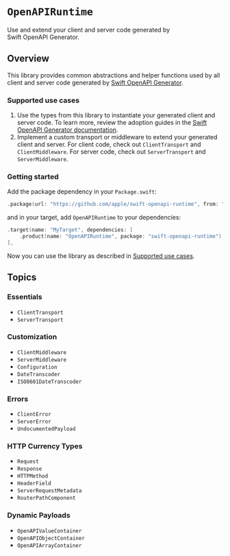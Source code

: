 # ``OpenAPIRuntime``

Use and extend your client and server code generated by Swift OpenAPI Generator.

## Overview

This library provides common abstractions and helper functions used by all client and server code generated by [Swift OpenAPI Generator][0].

### Supported use cases

1. Use the types from this library to instantiate your generated client and server code. To learn more, review the adoption guides in the [Swift OpenAPI Generator documentation][1].
2. Implement a custom transport or middleware to extend your generated client and server. For client code, check out ``ClientTransport`` and ``ClientMiddleware``. For server code, check out ``ServerTransport`` and ``ServerMiddleware``.

### Getting started

Add the package dependency in your `Package.swift`:

```swift
.package(url: "https://github.com/apple/swift-openapi-runtime", from: "0.1.0"),
```

and in your target, add `OpenAPIRuntime` to your dependencies:

```swift
.target(name: "MyTarget", dependencies: [
    .product(name: "OpenAPIRuntime", package: "swift-openapi-runtime"),
],
```

Now you can use the library as described in [Supported use cases](#Supported-use-cases).

## Topics

### Essentials
- ``ClientTransport``
- ``ServerTransport``

### Customization
- ``ClientMiddleware``
- ``ServerMiddleware``
- ``Configuration``
- ``DateTranscoder``
- ``ISO8601DateTranscoder``

### Errors
- ``ClientError``
- ``ServerError``
- ``UndocumentedPayload``

### HTTP Currency Types
- ``Request``
- ``Response``
- ``HTTPMethod``
- ``HeaderField``
- ``ServerRequestMetadata``
- ``RouterPathComponent``

### Dynamic Payloads
- ``OpenAPIValueContainer``
- ``OpenAPIObjectContainer``
- ``OpenAPIArrayContainer``

[0]: https://github.com/apple/swift-openapi-generator
[1]: https://swiftpackageindex.com/apple/swift-openapi-generator/documentation
